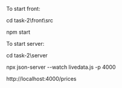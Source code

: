 To start front:

cd task-2\front\src

npm start

To start server:

cd task-2\server

npx json-server --watch livedata.js -p 4000

http://localhost:4000/prices
